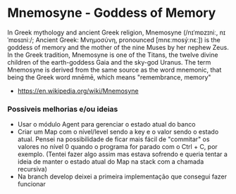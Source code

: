 # Mnemosyne - Goddess of Memory

In Greek mythology and ancient Greek religion, Mnemosyne (/nɪˈmɒzɪniː, nɪˈmɒsɪniː/; Ancient Greek: Μνημοσύνη, pronounced [mnɛːmosýːnɛː]) is the goddess of memory and the mother of the nine Muses by her nephew Zeus.
In the Greek tradition, Mnemosyne is one of the Titans, the twelve divine children of the earth-goddess Gaia and the sky-god Uranus.
The term Mnemosyne is derived from the same source as the word mnemonic, that being the Greek word mnēmē, which means "remembrance, memory"
- https://en.wikipedia.org/wiki/Mnemosyne

### Possiveis melhorias e/ou ideias
- Usar o módulo Agent para gerenciar o estado atual do banco
- Criar um Map com o nível/level sendo a key e o valor sendo o estado atual.
Pensei na possibilidade de ficar mais fácil de "commitar" os valores no nível 0 quando
o programa for parado com o Ctrl + C, por exemplo. (Tentei fazer algo assim mas estava sofrendo e
queria tentar a ideia de manter o estado atual do Map na stack com a chamada recursiva)
- Na branch develop deixei a primeira implementação que consegui fazer funcionar
